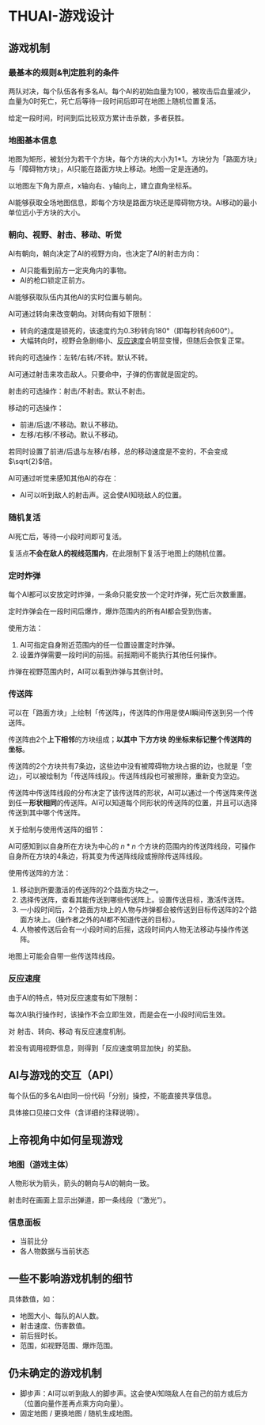 # THUAI-游戏设计

## 游戏机制

### 最基本的规则&判定胜利的条件

两队对决，每个队伍各有多名AI。每个AI的初始血量为100，被攻击后血量减少，血量为0时死亡，死亡后等待一段时间后即可在地图上随机位置复活。

给定一段时间，时间到后比较双方累计击杀数，多者获胜。

### 地图基本信息

地图为矩形，被划分为若干个方块，每个方块的大小为1*1。方块分为「路面方块」与「障碍物方块」，AI只能在路面方块上移动。地图一定是连通的。

以地图左下角为原点，x轴向右、y轴向上，建立直角坐标系。

AI能够获取全场地图信息，即每个方块是路面方块还是障碍物方块。AI移动的最小单位远小于方块的大小。

### 朝向、视野、射击、移动、听觉

AI有朝向，朝向决定了AI的视野方向，也决定了AI的射击方向：

- AI只能看到前方一定夹角内的事物。
- AI的枪口锁定正前方。

AI能够获取队伍内其他AI的实时位置与朝向。

AI可通过转向来改变朝向。对转向有如下限制：

- 转向的速度是锁死的，该速度约为0.3秒转向180°（即每秒转向600°）。
- 大幅转向时，视野会急剧缩小、[反应速度](#反应速度)会明显变慢，但随后会恢复正常。

转向的可选操作：左转/右转/不转。默认不转。

AI可通过射击来攻击敌人。只要命中，子弹的伤害就是固定的。

射击的可选操作：射击/不射击。默认不射击。

移动的可选操作：

- 前进/后退/不移动。默认不移动。
- 左移/右移/不移动。默认不移动。

若同时设置了前进/后退与左移/右移，总的移动速度是不变的，不会变成$\sqrt{2}$倍。

AI可通过听觉来感知其他AI的存在：

- AI可以听到敌人的射击声。这会使AI知晓敌人的位置。

### 随机复活

AI死亡后，等待一小段时间即可复活。

复活点**不会在敌人的视线范围内**，在此限制下复活于地图上的随机位置。

### 定时炸弹

每个AI都可以安放定时炸弹，一条命只能安放一个定时炸弹，死亡后次数重置。

定时炸弹会在一段时间后爆炸，爆炸范围内的所有AI都会受到伤害。

使用方法：
1. AI可指定自身附近范围内的任一位置设置定时炸弹。
2. 设置炸弹需要一段时间的前摇。前摇期间不能执行其他任何操作。

炸弹在视野范围内时，AI可以看到炸弹与其倒计时。

### 传送阵

可以在「路面方块」上绘制「传送阵」，传送阵的作用是使AI瞬间传送到另一个传送阵。

传送阵由2个**上下相邻**的方块组成；**以其中 下方方块 的坐标来标记整个传送阵的坐标**。

传送阵的2个方块共有7条边，这些边中没有被障碍物方块占据的边，也就是「空边」，可以被绘制为「传送阵线段」。传送阵线段也可被擦除，重新变为空边。

传送阵中传送阵线段的分布决定了该传送阵的形状，AI可以通过一个传送阵来传送到任一**形状相同**的传送阵。AI可以知道每个同形状的传送阵的位置，并且可以选择传送到其中哪个传送阵。

关于绘制与使用传送阵的细节：

AI可感知到以自身所在方块为中心的 $n*n$ 个方块的范围内的传送阵线段，可操作自身所在方块的4条边，将其变为传送阵线段或擦除传送阵线段。

使用传送阵的方法：
1. 移动到所要激活的传送阵的2个路面方块之一。
2. 选择传送阵，查看其能传送到哪些传送阵上。设置传送目标，激活传送阵。
3. 一小段时间后，2个路面方块上的人物与炸弹都会被传送到目标传送阵的2个路面方块上。（操作者之外的AI都不知道传送的目标）。
4. 人物被传送后会有一小段时间的后摇，这段时间内人物无法移动与操作传送阵。

地图上可能会自带一些传送阵线段。

### 反应速度

由于AI的特点，特对反应速度有如下限制：

每次AI执行操作时，该操作不会立即生效，而是会在一小段时间后生效。

对 射击、转向、移动 有反应速度机制。

若没有调用视野信息，则得到「反应速度明显加快」的奖励。

## AI与游戏的交互（API）

每个队伍的多名AI由同一份代码「分别」操控，不能直接共享信息。

具体接口见接口文件（含详细的注释说明）。

## 上帝视角中如何呈现游戏

### 地图（游戏主体）

人物形状为箭头，箭头的朝向与AI的朝向一致。

射击时在画面上显示出弹道，即一条线段（“激光”）。

### 信息面板

- 当前比分
- 各人物数据与当前状态

## 一些不影响游戏机制的细节

具体数值，如：

- 地图大小、每队的AI人数。
- 射击速度、伤害数值。
- 前后摇时长。
- 范围，如视野范围、爆炸范围。

## 仍未确定的游戏机制

- 脚步声：AI可以听到敌人的脚步声。这会使AI知晓敌人在自己的前方或后方（位置向量作差再点乘方向向量）。
- 固定地图 / 更换地图 / 随机生成地图。